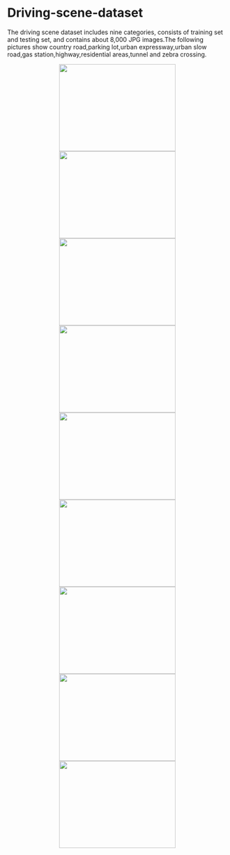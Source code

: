 # Driving-scene-dataset
The driving scene dataset includes nine categories, consists of training set and testing set, and contains about 8,000 JPG images.The following pictures show country road,parking lot,urban expressway,urban slow road,gas station,highway,residential areas,tunnel and zebra crossing.

<div align="center">
<img src="https://github.com/Qiu1998/Driving-scene-dataset/blob/master/Examples/Country%20Road.png" height="200" width="267" >

<img src="https://github.com/Qiu1998/Driving-scene-dataset/blob/master/Examples/Parking%20Lot.png" height="200" width="267" >

<img src="https://github.com/Qiu1998/Driving-scene-dataset/blob/master/Examples/Urban%20Expressway.png" height="200" width="267">

<div>
  
<div align="center">
<img src="https://github.com/Qiu1998/Driving-scene-dataset/blob/master/Examples/Urban%20Slow%20Way.png" height="200" width="267" >

<img src="https://github.com/Qiu1998/Driving-scene-dataset/blob/master/Examples/Gas%20Station.png" height="200" width="267" >

<img src="https://github.com/Qiu1998/Driving-scene-dataset/blob/master/Examples/Highway.png" height="200" width="267">

<div>
  
<div align="center">
<img src="https://github.com/Qiu1998/Driving-scene-dataset/blob/master/Examples/Residential%20Areas.png" height="200" width="267" >

<img src="https://github.com/Qiu1998/Driving-scene-dataset/blob/master/Examples/Tunnel.png" height="200" width="267" >

<img src="https://github.com/Qiu1998/Driving-scene-dataset/blob/master/Examples/Zebra%20Crossing.png" height="200" width="267">

<div>

